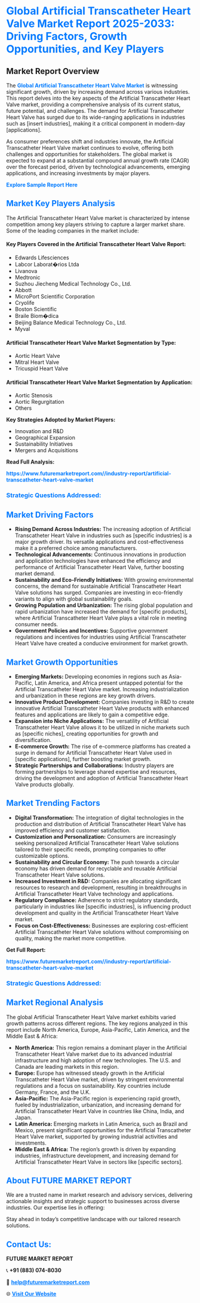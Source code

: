 <h1 style="color: #007BFF;">Global Artificial Transcatheter Heart Valve Market Report 2025-2033: Driving Factors, Growth Opportunities, and Key Players</h1>

<section id="overview">
<h2>Market Report Overview</h2>
<p>The <a href="https://www.futuremarketreport.com//industry-report/artificial-transcatheter-heart-valve-market" style="color: #007BFF; text-decoration: none;"><strong>Global Artificial Transcatheter Heart Valve Market</strong></a> is witnessing significant growth, driven by increasing demand across various industries. This report delves into the key aspects of the Artificial Transcatheter Heart Valve market, providing a comprehensive analysis of its current status, future potential, and challenges. The demand for Artificial Transcatheter Heart Valve has surged due to its wide-ranging applications in industries such as [insert industries], making it a critical component in modern-day [applications].</p>
<p>As consumer preferences shift and industries innovate, the Artificial Transcatheter Heart Valve market continues to evolve, offering both challenges and opportunities for stakeholders. The global market is expected to expand at a substantial compound annual growth rate (CAGR) over the forecast period, driven by technological advancements, emerging applications, and increasing investments by major players.</p>
</section>

<section id="overview">
<p><a href="https://www.futuremarketreport.com//request-sample/reportId=78913" style="color: #007BFF; text-decoration: none;"><strong>Explore Sample Report Here</strong></a></p>
</section>

<section id="key-players">
<h2 style="color: #007BFF;">Market Key Players Analysis</h2>
<p>The Artificial Transcatheter Heart Valve market is characterized by intense competition among key players striving to capture a larger market share. Some of the leading companies in the market include:</p>
<h4>Key Players Covered in the Artificial Transcatheter Heart Valve Report:</h4>
<ul><li>Edwards Lifesciences</li><li>Labcor Laborat�rios Ltda</li><li>Livanova</li><li>Medtronic</li><li>Suzhou Jiecheng Medical Technology Co., Ltd.</li><li>Abbott</li><li>MicroPort Scientific Corporation</li><li>Cryolife</li><li>Boston Scientific</li><li>Braile Biom�dica</li><li>Beijing Balance Medical Technology Co., Ltd.</li><li>Myval</li></ul>
<h4>Artificial Transcatheter Heart Valve Market Segmentation by Type:</h4>
<ul><li>Aortic Heart Valve</li><li>Mitral Heart Valve</li><li>Tricuspid Heart Valve</li></ul>

<h4>Artificial Transcatheter Heart Valve Market Segmentation by Application:</h4>
<ul><li>Aortic Stenosis</li><li>Aortic Regurgitation</li><li>Others</li></ul>
<p><strong>Key Strategies Adopted by Market Players:</strong></p>
<ul>
<li>Innovation and R&D</li>
<li>Geographical Expansion</li>
<li>Sustainability Initiatives</li>
<li>Mergers and Acquisitions</li>
</ul>
</section>

<section>
<p><strong>Read Full Analysis: </strong></p><a href="https://www.futuremarketreport.com//industry-report/artificial-transcatheter-heart-valve-market" style="color: #007BFF; text-decoration: none;"><strong>https://www.futuremarketreport.com//industry-report/artificial-transcatheter-heart-valve-market</strong></a>
<h3 style="color: #007BFF;">Strategic Questions Addressed:</h3>
</section>

<section id="driving-factors">
<h2 style="color: #007BFF;">Market Driving Factors</h2>
<ul>
<li><strong>Rising Demand Across Industries:</strong> The increasing adoption of Artificial Transcatheter Heart Valve in industries such as [specific industries] is a major growth driver. Its versatile applications and cost-effectiveness make it a preferred choice among manufacturers.</li>
<li><strong>Technological Advancements:</strong> Continuous innovations in production and application technologies have enhanced the efficiency and performance of Artificial Transcatheter Heart Valve, further boosting market demand.</li>
<li><strong>Sustainability and Eco-Friendly Initiatives:</strong> With growing environmental concerns, the demand for sustainable Artificial Transcatheter Heart Valve solutions has surged. Companies are investing in eco-friendly variants to align with global sustainability goals.</li>
<li><strong>Growing Population and Urbanization:</strong> The rising global population and rapid urbanization have increased the demand for [specific products], where Artificial Transcatheter Heart Valve plays a vital role in meeting consumer needs.</li>
<li><strong>Government Policies and Incentives:</strong> Supportive government regulations and incentives for industries using Artificial Transcatheter Heart Valve have created a conducive environment for market growth.</li>
</ul>
</section>

<section id="growth-opportunities">
<h2 style="color: #007BFF;">Market Growth Opportunities</h2>
<ul>
<li><strong>Emerging Markets:</strong> Developing economies in regions such as Asia-Pacific, Latin America, and Africa present untapped potential for the Artificial Transcatheter Heart Valve market. Increasing industrialization and urbanization in these regions are key growth drivers.</li>
<li><strong>Innovative Product Development:</strong> Companies investing in R&D to create innovative Artificial Transcatheter Heart Valve products with enhanced features and applications are likely to gain a competitive edge.</li>
<li><strong>Expansion into Niche Applications:</strong> The versatility of Artificial Transcatheter Heart Valve allows it to be utilized in niche markets such as [specific niches], creating opportunities for growth and diversification.</li>
<li><strong>E-commerce Growth:</strong> The rise of e-commerce platforms has created a surge in demand for Artificial Transcatheter Heart Valve used in [specific applications], further boosting market growth.</li>
<li><strong>Strategic Partnerships and Collaborations:</strong> Industry players are forming partnerships to leverage shared expertise and resources, driving the development and adoption of Artificial Transcatheter Heart Valve products globally.</li>
</ul>
</section>

<section id="trending-factors">
<h2 style="color: #007BFF;">Market Trending Factors</h2>
<ul>
<li><strong>Digital Transformation:</strong> The integration of digital technologies in the production and distribution of Artificial Transcatheter Heart Valve has improved efficiency and customer satisfaction.</li>
<li><strong>Customization and Personalization:</strong> Consumers are increasingly seeking personalized Artificial Transcatheter Heart Valve solutions tailored to their specific needs, prompting companies to offer customizable options.</li>
<li><strong>Sustainability and Circular Economy:</strong> The push towards a circular economy has driven demand for recyclable and reusable Artificial Transcatheter Heart Valve solutions.</li>
<li><strong>Increased Investment in R&D:</strong> Companies are allocating significant resources to research and development, resulting in breakthroughs in Artificial Transcatheter Heart Valve technology and applications.</li>
<li><strong>Regulatory Compliance:</strong> Adherence to strict regulatory standards, particularly in industries like [specific industries], is influencing product development and quality in the Artificial Transcatheter Heart Valve market.</li>
<li><strong>Focus on Cost-Effectiveness:</strong> Businesses are exploring cost-efficient Artificial Transcatheter Heart Valve solutions without compromising on quality, making the market more competitive.</li>
</ul>
</section>

<section>
<p><strong>Get Full Report: </strong></p><a href="https://www.futuremarketreport.com//industry-report/artificial-transcatheter-heart-valve-market" style="color: #007BFF; text-decoration: none;"><strong>https://www.futuremarketreport.com//industry-report/artificial-transcatheter-heart-valve-market</strong></a>
<h3 style="color: #007BFF;">Strategic Questions Addressed:</h3>
</section>


<section id="regional-analysis">
<h2 style="color: #007BFF;">Market Regional Analysis</h2>
<p>The global Artificial Transcatheter Heart Valve market exhibits varied growth patterns across different regions. The key regions analyzed in this report include North America, Europe, Asia-Pacific, Latin America, and the Middle East & Africa:</p>
<ul>
<li><strong>North America:</strong> This region remains a dominant player in the Artificial Transcatheter Heart Valve market due to its advanced industrial infrastructure and high adoption of new technologies. The U.S. and Canada are leading markets in this region.</li>
<li><strong>Europe:</strong> Europe has witnessed steady growth in the Artificial Transcatheter Heart Valve market, driven by stringent environmental regulations and a focus on sustainability. Key countries include Germany, France, and the U.K.</li>
<li><strong>Asia-Pacific:</strong> The Asia-Pacific region is experiencing rapid growth, fueled by industrialization, urbanization, and increasing demand for Artificial Transcatheter Heart Valve in countries like China, India, and Japan.</li>
<li><strong>Latin America:</strong> Emerging markets in Latin America, such as Brazil and Mexico, present significant opportunities for the Artificial Transcatheter Heart Valve market, supported by growing industrial activities and investments.</li>
<li><strong>Middle East & Africa:</strong> The region’s growth is driven by expanding industries, infrastructure development, and increasing demand for Artificial Transcatheter Heart Valve in sectors like [specific sectors].</li>
</ul>
</section>

<footer>
<h2 style="color: #007BFF;">About FUTURE MARKET REPORT</h2>
<p>We are a trusted name in market research and advisory services, delivering actionable insights and strategic support to businesses across diverse industries. Our expertise lies in offering:</p>

<p>Stay ahead in today’s competitive landscape with our tailored research solutions.</p>

<h2 style="color: #007BFF;">Contact Us:</h2>
<p><strong>FUTURE MARKET REPORT</strong></p>
<p>📞 <strong>+91 (883) 074-8030</strong></p>
<p>📧 <strong><a href="mailto:help@futuremarketreport.com" style="color: #007BFF;">help@futuremarketreport.com</a></strong></p>
<p>🌐 <strong><a href="https://www.futuremarketreport.com/" style="color: #007BFF;">Visit Our Website</a></strong></p>
</footer>
